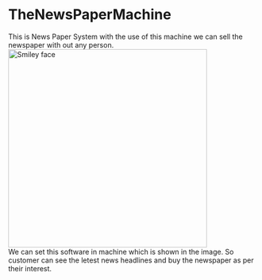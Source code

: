 # TheNewsPaperMachine
This is News Paper System with the use of this machine we can sell the newspaper with out any person.
<img src="https://s-media-cache-ak0.pinimg.com/originals/89/7b/5c/897b5c27b8180be894753b10d9690737.jpg" alt="Smiley face" width="400" height="400"></br>
We can  set  this software in machine which is shown in the image. So customer can see the letest news headlines  and buy the newspaper
as per their interest.



